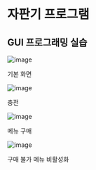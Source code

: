 # 자판기 프로그램 
## GUI 프로그래밍 실습

![image](https://github.com/Seo-Faper/BOB_VendingMachine/assets/43310141/02ea7ed3-f471-4316-aae9-e3681d5c426d)

기본 화면

![image](https://github.com/Seo-Faper/BOB_VendingMachine/assets/43310141/33c9c69d-b00c-41fc-af28-234ec9325694)

충전

![image](https://github.com/Seo-Faper/BOB_VendingMachine/assets/43310141/f6a04832-dbe4-4c91-ac5c-5fa23f5dfdd5)

메뉴 구매 

![image](https://github.com/Seo-Faper/BOB_VendingMachine/assets/43310141/895a553c-eabc-4b0e-9210-4bca33d7f4e8)

구매 불가 메뉴 비활성화 
